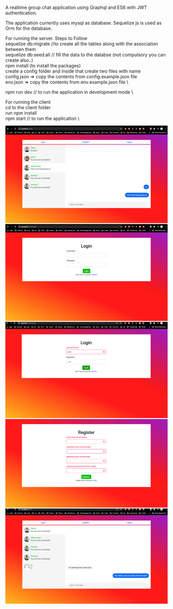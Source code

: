 A realtime group chat application using Graphql and ES6 with JWT authentication.

The application currently uses mysql as database.
Sequelize js is used as Orm for the database.

For running the server.
Steps to Follow \
sequelize db:migrate   //to create all the tables along with the association between them \
sequelize db:seed:all // fill the data to the databse (not compulsory you can create also..) \
npm install (to install the packages) \
create a config folder and inside that create two files with name \
config.json => copy the contents from config.example.json file \
env.json => copy the contents from env.example.json file \

npm run dev // to run the application in development mode \

For running the client \
cd to the client folder \
run npm install \
npm start // to run the application \

![](images/image1.png)
![](images/image2.png)
![](images/image3.png)
![](images/image4.png)
![](images/image5.png)
